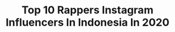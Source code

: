 ---
title: Top 10 Rappers Instagram Influencers In Indonesia In 2020
description: >-
  Find top rappers Instagram influencers in Indonesia in 2020. Most popular hashtags: #dirumahaja #2020 #untiltomorrow #covid19.
platform: Instagram
profiles:
  - username: "dohyon.x1"
    fullname: >-
      Nam Dohyon 남도현 X1
    location: "Indonesia"
    followers: 98113
    engagement: 377
    commentsToLikes: 0.006065
    avatar: "https://scontent-ams4-1.cdninstagram.com/v/t51.2885-19/s320x320/71177964_3109900232413809_1262124299397890048_n.jpg?_nc_ht=scontent-ams4-1.cdninstagram.com&_nc_ohc=SjK0Mk48lYgAX_s2BPO&oh=27be8e21ddc2969a426872c27bb45967&oe=5EBCCA03"
    verified: false
    hashtags: "#dohyon, #bisnismudah, #bisnisonline, #bisnisanakmudakekinian"
  - username: "92_hak_off"
    fullname: >-
      Hak O F F I C I A L P A G E
    location: "Indonesia"
    followers: 27784
    engagement: 822
    commentsToLikes: 0.037783
    avatar: "https://scontent-lga3-1.cdninstagram.com/v/t51.2885-19/s320x320/83877628_195543158263060_5278772650850648064_n.jpg?_nc_ht=scontent-lga3-1.cdninstagram.com&_nc_ohc=EwkSs8k-dt0AX8yW9Qr&oh=bd8c26c72c5d088fa40924ef16ef720c&oe=5EBBF733"
    verified: false
    hashtags: "#miks, #sevsevacher, #unlimit, #arihakihamergin"
  - username: "hdiizt_14"
    fullname: >-
      pujia
    location: "Indonesia"
    followers: 2403
    engagement: 1703
    commentsToLikes: 0.352609
    avatar: "https://scontent-lhr8-1.cdninstagram.com/v/t51.2885-19/s320x320/44796322_1857261894375198_6687694611688718336_n.jpg?_nc_ht=scontent-lhr8-1.cdninstagram.com&_nc_ohc=cT_PhTUmCEoAX_ELVrc&oh=aeacd2e9db75d29fdc598edcbb328e0c&oe=5EBB06D1"
    verified: false
    hashtags: "#r15holic, #bike, #sportbike, #bikelive"
  - username: "riandianp_"
    fullname: >-
      Riandi Angga Permana
    location: "Indonesia"
    followers: 2473
    engagement: 1423
    commentsToLikes: 0.280627
    avatar: "https://scontent-lhr8-1.cdninstagram.com/v/t51.2885-19/s320x320/72540119_440873549953098_6255916610209447936_n.jpg?_nc_ht=scontent-lhr8-1.cdninstagram.com&_nc_ohc=mCn5GPnsxmwAX-Mi8Tq&oh=9654d09c51cd76c663500d5c91505861&oe=5EB8C664"
    verified: false
    hashtags: "#ourmoodygrams, #cityports, #moodyportrait, #womenbad"
  - username: "andry_rhyme"
    fullname: >-
      andryzaldi
    location: "Indonesia"
    followers: 11728
    engagement: 1645
    commentsToLikes: 0.016901
    avatar: "https://scontent-ams4-1.cdninstagram.com/v/t51.2885-19/s320x320/91964289_3153167731373772_5658095160181915648_n.jpg?_nc_ht=scontent-ams4-1.cdninstagram.com&_nc_ohc=60oWQ_J7co8AX_t3jim&oh=e18e4e711ceae58be5c2181e98f9a275&oe=5EBCB0E6"
    verified: false
    hashtags: "#keepitreal, #dirgahayutniau, #tni, #masihdikantor"
  - username: "insanaoi"
    fullname: >-
      Aoi
    location: "Indonesia"
    followers: 102718
    engagement: 495
    commentsToLikes: 0.020731
    avatar: "https://scontent-lhr8-1.cdninstagram.com/v/t51.2885-19/s320x320/81601428_493489364895473_5896707900876783616_n.jpg?_nc_ht=scontent-lhr8-1.cdninstagram.com&_nc_ohc=y-3AsiTmSmYAX_F4HqJ&oh=74e22bacf4150fe5c6283e502705c379&oe=5EBA5029"
    verified: false
    hashtags: "#sony, #sonyaplha, #untiltomorrow, #dirumahaja"
  - username: "sexygoath"
    fullname: >-
      TIDAKMENYEDIAKANMUNAFIKVIBES
    location: "Indonesia"
    followers: 131478
    engagement: 456
    commentsToLikes: 0.017911
    avatar: "https://scontent-lhr8-1.cdninstagram.com/v/t51.2885-19/s320x320/89067129_136728594335232_558084408309972992_n.jpg?_nc_ht=scontent-lhr8-1.cdninstagram.com&_nc_ohc=AC-UPut3r0cAX_4Dg9G&oh=fdc177c06b95a1c3af6d359c1ad20ed0&oe=5EBC9BFF"
    verified: false
    hashtags: "#vampire, #astagahbonie, #tetapsemangat, #dindingpadindingdance"
  - username: "rizkyritongaa"
    fullname: >-
      RIZKY RITONGA
    location: "Indonesia"
    followers: 59486
    engagement: 773
    commentsToLikes: 0.023274
    avatar: "https://scontent-lhr8-1.cdninstagram.com/v/t51.2885-19/s320x320/72541270_1695511013914040_8684002295702093824_n.jpg?_nc_ht=scontent-lhr8-1.cdninstagram.com&_nc_ohc=uNgVfTOjym8AX_VsYzO&oh=ae36d3d9f0da92c85b18b0b8d7b5d182&oe=5EBB581E"
    verified: false
    hashtags: "#bagikebaikan, #teamclawblue, #vapestore, #clawpod"
  - username: "jeritaufik"
    fullname: >-
      Jeri Taufik Lizam
    location: "Indonesia"
    followers: 51594
    engagement: 413
    commentsToLikes: 0.018368
    avatar: "https://scontent-lhr8-1.cdninstagram.com/v/t51.2885-19/s320x320/68726571_386581745374510_4934290156015321088_n.jpg?_nc_ht=scontent-lhr8-1.cdninstagram.com&_nc_ohc=fO2DqbpE5gUAX-hqu0-&oh=98a9ca883a4eadddea3d14d905f675de&oe=5EBC43C1"
    verified: false
    hashtags: "#rip, #musicvideo, #indonesia, #dirumahaja"
  - username: "nalello"
    fullname: >-
      nael tjin
    location: "Indonesia"
    followers: 5426
    engagement: 798
    commentsToLikes: 0.080021
    avatar: "https://scontent-ams4-1.cdninstagram.com/v/t51.2885-19/s320x320/91887769_2649504981988904_2457521991180091392_n.jpg?_nc_ht=scontent-ams4-1.cdninstagram.com&_nc_ohc=HPIw7jX6RjIAX9rBiRd&oh=2204fe195b8400e32d4be2ad8dd8cba9&oe=5EB7AAFD"
    verified: false
    hashtags: "#rapmusic, #jakartaundercover, #salahapaaku, #yummy"
---